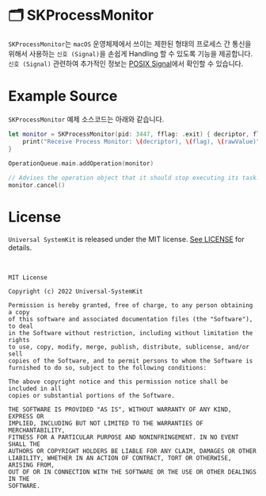 # 🗂 SKProcessMonitor

`SKProcessMonitor`는 `macOS` 운영체제에서 쓰이는 제한된 형태의 프로세스 간 통신을 위해서 사용하는 `신호 (Signal)`을 손쉽게 Handling 할 수 있도록 기능을 제공합니다. `신호 (Signal)` 관련하여 추가적인 정보는 [POSIX Signal](https://en.wikipedia.org/wiki/Signal_(IPC))에서 확인할 수 있습니다.

# Example Source

`SKProcessMonitor` 예제 소스코드는 아래와 같습니다.

```Swift
let monitor = SKProcessMonitor(pid: 3447, fflag: .exit) { decriptor, flag, rawValue in
    print("Receive Process Monitor: \(decriptor), \(flag), \(rawValue)")
}
        
OperationQueue.main.addOperation(monitor)

// Advises the operation object that it should stop executing its task.
monitor.cancel()
```

# License

`Universal SystemKit` is released under the MIT license. [See LICENSE](https://github.com/ChangYeop-Yang/Apple-SystemKit/blob/main/LICENSE) for details.

</br>

```TEXT
MIT License

Copyright (c) 2022 Universal-SystemKit

Permission is hereby granted, free of charge, to any person obtaining a copy
of this software and associated documentation files (the "Software"), to deal
in the Software without restriction, including without limitation the rights
to use, copy, modify, merge, publish, distribute, sublicense, and/or sell
copies of the Software, and to permit persons to whom the Software is
furnished to do so, subject to the following conditions:

The above copyright notice and this permission notice shall be included in all
copies or substantial portions of the Software.

THE SOFTWARE IS PROVIDED "AS IS", WITHOUT WARRANTY OF ANY KIND, EXPRESS OR
IMPLIED, INCLUDING BUT NOT LIMITED TO THE WARRANTIES OF MERCHANTABILITY,
FITNESS FOR A PARTICULAR PURPOSE AND NONINFRINGEMENT. IN NO EVENT SHALL THE
AUTHORS OR COPYRIGHT HOLDERS BE LIABLE FOR ANY CLAIM, DAMAGES OR OTHER
LIABILITY, WHETHER IN AN ACTION OF CONTRACT, TORT OR OTHERWISE, ARISING FROM,
OUT OF OR IN CONNECTION WITH THE SOFTWARE OR THE USE OR OTHER DEALINGS IN THE
SOFTWARE.
```
